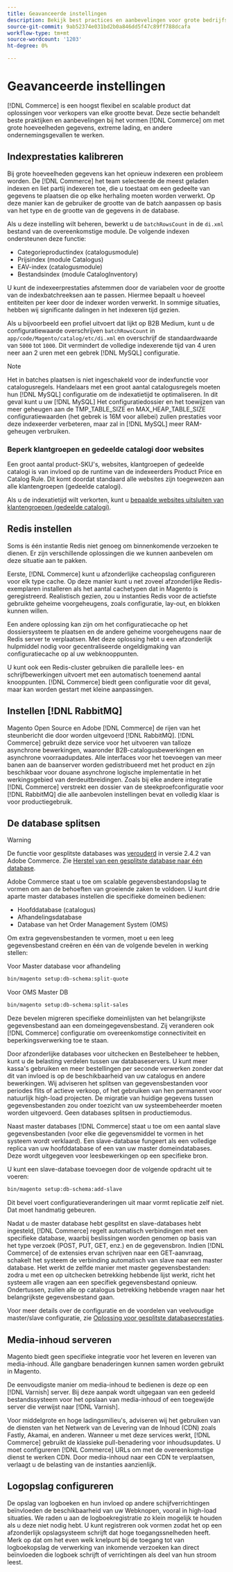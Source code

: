 ```yaml
---
title: Geavanceerde instellingen
description: Bekijk best practices en aanbevelingen voor grote bedrijfssystemen die zijn ontworpen om grote hoeveelheden gegevens te verwerken.
source-git-commit: 9ab52374e031bd2b0a846dd5f47c89ff788dcafa
workflow-type: tm+mt
source-wordcount: '1203'
ht-degree: 0%

---
```



# Geavanceerde instellingen

[!DNL Commerce] is een hoogst flexibel en scalable product dat oplossingen voor verkopers van elke grootte bevat. Deze sectie behandelt beste praktijken en aanbevelingen bij het vormen [!DNL Commerce] om met grote hoeveelheden gegevens, extreme lading, en andere ondernemingsgevallen te werken.

## Indexprestaties kalibreren

Bij grote hoeveelheden gegevens kan het opnieuw indexeren een probleem worden. De [!DNL Commerce] het team selecteerde de meest geladen indexen en liet partij indexeren toe, die u toestaat om een gedeelte van gegevens te plaatsen die op elke herhaling moeten worden verwerkt. Op deze manier kan de gebruiker de grootte van de batch aanpassen op basis van het type en de grootte van de gegevens in de database.

Als u deze instelling wilt beheren, bewerkt u de `batchRowsCount` in de `di.xml` bestand van de overeenkomstige module. De volgende indexen ondersteunen deze functie:

* Categorieproductindex (catalogusmodule)
* Prijsindex (module Catalogus)
* EAV-index (catalogusmodule)
* Bestandsindex (module CatalogInventory)

U kunt de indexeerprestaties afstemmen door de variabelen voor de grootte van de indexbatchreeksen aan te passen. Hiermee bepaalt u hoeveel entiteiten per keer door de indexer worden verwerkt. In sommige situaties, hebben wij significante dalingen in het indexeren tijd gezien.

Als u bijvoorbeeld een profiel uitvoert dat lijkt op B2B Medium, kunt u de configuratiewaarde overschrijven `batchRowsCount` in `app/code/Magento/catalog/etc/di.xml` en overschrijf de standaardwaarde van `5000` tot `1000`. Dit vermindert de volledige indexerende tijd van 4 uren neer aan 2 uren met een gebrek [!DNL MySQL] configuratie.

>[!NOTE]
>
>Het in batches plaatsen is niet ingeschakeld voor de indexfunctie voor catalogusregels. Handelaars met een groot aantal catalogusregels moeten hun [!DNL MySQL] configuratie om de indexatietijd te optimaliseren. In dit geval kunt u uw [!DNL MySQL] Het configuratiedossier en het toewijzen van meer geheugen aan de TMP_TABLE_SIZE en MAX_HEAP_TABLE_SIZE configuratiewaarden (het gebrek is 16M voor allebei) zullen prestaties voor deze indexeerder verbeteren, maar zal in [!DNL MySQL] meer RAM-geheugen verbruiken.

### Beperk klantgroepen en gedeelde catalogi door websites

Een groot aantal product-SKU&#39;s, websites, klantgroepen of gedeelde catalogi is van invloed op de runtime van de indexeerders Product Price en Catalog Rule. Dit komt doordat standaard alle websites zijn toegewezen aan alle klantengroepen (gedeelde catalogi).

Als u de indexatietijd wilt verkorten, kunt u [bepaalde websites uitsluiten van klantengroepen (gedeelde catalogi)](https://devdocs.magento.com/guides/v2.4/extension-dev-guide/indexer-optimization.html#customer-group-limitations-by-websites).

## Redis instellen

Soms is één instantie Redis niet genoeg om binnenkomende verzoeken te dienen. Er zijn verschillende oplossingen die we kunnen aanbevelen om deze situatie aan te pakken.

Eerste, [!DNL Commerce] kunt u afzonderlijke cacheopslag configureren voor elk type cache. Op deze manier kunt u net zoveel afzonderlijke Redis-exemplaren installeren als het aantal cachetypen dat in Magento is geregistreerd. Realistisch gezien, zou u instanties Redis voor de actiefste gebruikte geheime voorgeheugens, zoals configuratie, lay-out, en blokken kunnen willen.

Een andere oplossing kan zijn om het configuratiecache op het dossiersysteem te plaatsen en de andere geheime voorgeheugens naar de Redis server te verplaatsen. Met deze oplossing hebt u een afzonderlijk hulpmiddel nodig voor gecentraliseerde ongeldigmaking van configuratiecache op al uw webknooppunten.

U kunt ook een Redis-cluster gebruiken die parallelle lees- en schrijfbewerkingen uitvoert met een automatisch toenemend aantal knooppunten. [!DNL Commerce] biedt geen configuratie voor dit geval, maar kan worden gestart met kleine aanpassingen.

## Instellen [!DNL RabbitMQ]

Magento Open Source en Adobe [!DNL Commerce] de rijen van het steunbericht die door worden uitgevoerd [!DNL RabbitMQ]. [!DNL Commerce] gebruikt deze service voor het uitvoeren van talloze asynchrone bewerkingen, waaronder B2B-catalogusbewerkingen en asynchrone voorraadupdates. Alle interfaces voor het toevoegen van meer banen aan de baanserver worden gedistribueerd met het product en zijn beschikbaar voor douane asynchrone logische implementatie in het werkingsgebied van derdeuitbreidingen. Zoals bij elke andere integratie [!DNL Commerce] verstrekt een dossier van de steekproefconfiguratie voor [!DNL RabbitMQ] die alle aanbevolen instellingen bevat en volledig klaar is voor productiegebruik.

## De database splitsen

>[!WARNING]
>
>De functie voor gesplitste databases was [verouderd](https://community.magento.com/t5/Magento-DevBlog/Deprecation-of-Split-Database-in-Magento-Commerce/ba-p/465187) in versie 2.4.2 van Adobe Commerce. Zie [Herstel van een gesplitste database naar één database](https://devdocs.magento.com/guides/v2.4/config-guide/revert-split-database.html).

Adobe Commerce staat u toe om scalable gegevensbestandopslag te vormen om aan de behoeften van groeiende zaken te voldoen. U kunt drie aparte master databases instellen die specifieke domeinen bedienen:

* Hoofddatabase (catalogus)
* Afhandelingsdatabase
* Database van het Order Management System (OMS)

Om extra gegevensbestanden te vormen, moet u een leeg gegevensbestand creëren en één van de volgende bevelen in werking stellen:

Voor Master database voor afhandeling

```bash
bin/magento setup:db-schema:split-quote
```

Voor OMS Master DB

```bash
bin/magento setup:db-schema:split-sales
```

Deze bevelen migreren specifieke domeinlijsten van het belangrijkste gegevensbestand aan een domeingegevensbestand. Zij veranderen ook [!DNL Commerce] configuratie om overeenkomstige connectiviteit en beperkingsverwerking toe te staan.

Door afzonderlijke databases voor uitchecken en Bestelbeheer te hebben, kunt u de belasting verdelen tussen uw databaseservers. U kunt meer kassa&#39;s gebruiken en meer bestellingen per seconde verwerken zonder dat dit van invloed is op de beschikbaarheid van uw catalogus en andere bewerkingen. Wij adviseren het splitsen van gegevensbestanden voor periodes flits of actieve verkoop, of het gebruiken van hen permanent voor natuurlijk high-load projecten. De migratie van huidige gegevens tussen gegevensbestanden zou onder toezicht van uw systeembeheerder moeten worden uitgevoerd.  Geen databases splitsen in productiemodus.

Naast master databases [!DNL Commerce] staat u toe om een aantal slave gegevensbestanden (voor elke die gegevensmiddel te vormen in het systeem wordt verklaard). Een slave-database fungeert als een volledige replica van uw hoofddatabase of een van uw master domeindatabases. Deze wordt uitgegeven voor leesbewerkingen op een specifieke bron.

U kunt een slave-database toevoegen door de volgende opdracht uit te voeren:

```bash
bin/magento setup:db-schema:add-slave
```

Dit bevel voert configuratieveranderingen uit maar vormt replicatie zelf niet. Dat moet handmatig gebeuren.

Nadat u de master database hebt gesplitst en slave-databases hebt ingesteld, [!DNL Commerce] regelt automatisch verbindingen met een specifieke database, waarbij beslissingen worden genomen op basis van het type verzoek (POST, PUT, GET, enz.) en de gegevensbron. Indien [!DNL Commerce] of de extensies ervan schrijven naar een GET-aanvraag, schakelt het systeem de verbinding automatisch van slave naar een master database. Het werkt de zelfde manier met master gegevensbestanden: zodra u met een op uitchecken betrekking hebbende lijst werkt, richt het systeem alle vragen aan een specifiek gegevensbestand opnieuw. Ondertussen, zullen alle op catalogus betrekking hebbende vragen naar het belangrijkste gegevensbestand gaan.

Voor meer details over de configuratie en de voordelen van veelvoudige master/slave configuratie, zie
[Oplossing voor gesplitste databaseprestaties](https://devdocs.magento.com/guides/v2.4/config-guide/multi-master/multi-master.html).

## Media-inhoud serveren

Magento biedt geen specifieke integratie voor het leveren en leveren van media-inhoud. Alle gangbare benaderingen kunnen samen worden gebruikt in Magento.

De eenvoudigste manier om media-inhoud te bedienen is deze op een [!DNL Varnish] server. Bij deze aanpak wordt uitgegaan van een gedeeld bestandssysteem voor het opslaan van media-inhoud of een toegewijde server die verwijst naar [!DNL Varnish].

Voor middelgrote en hoge ladingsmilieu&#39;s, adviseren wij het gebruiken van de diensten van het Netwerk van de Levering van de Inhoud (CDN) zoals Fastly, Akamai, en anderen. Wanneer u met deze services werkt, [!DNL Commerce] gebruikt de klassieke pull-benadering voor inhoudsupdates. U moet configureren [!DNL Commerce] URLs om met de overeenkomstige dienst te werken CDN. Door media-inhoud naar een CDN te verplaatsen, verlaagt u de belasting van de instanties aanzienlijk.

## Logopslag configureren

De opslag van logboeken en hun invloed op andere schijfverrichtingen beïnvloeden de beschikbaarheid van uw Webknopen, vooral in high-load situaties. We raden u aan de logboekregistratie zo klein mogelijk te houden als u deze niet nodig hebt. U kunt registreren ook vormen zodat het op een afzonderlijk opslagsysteem schrijft dat hoge toegangssnelheden heeft. Merk op dat om het even welk knelpunt bij de toegang tot van logboekopslag de verwerking van inkomende verzoeken kan direct beïnvloeden die logboek schrijft of verrichtingen als deel van hun stroom leest.
